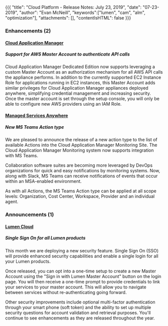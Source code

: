 {{{
"title": "Cloud Platform - Release Notes: July 23, 2019",
"date": "07-23-2019",
"author": "Evan McNeill",
"keywords":["lumen", "cam", "alm", "optimization"],
"attachments": [],
"contentIsHTML": false
}}}

### Enhancements (2)

#### [Cloud Application Manager](https://www.ctl.io/cloud-application-manager/)

##### Support for AWS Master Account to authenticate API calls

Cloud Application Manager Dedicated Edition now supports leveraging a custom Master Account as an authorization mechanism for all AWS API calls the appliance performs. In addition to the currently supported EC2 Instance Role for applications running in EC2 instances, this Master Account adds similar privileges for Cloud Application Manager appliances deployed anywhere, simplifying credential management and increasing security. Once the master account is set through the setup console, you will only be able to configure new AWS providers using an IAM Role. 

#### [Managed Services Anywhere](https://www.ctl.io/managed-services-anywhere/)

##### New MS Teams Action type

We are pleased to announce the release of a new action type to the list of available Actions into the Cloud Application Manager Monitoring Site. The Cloud Application Manager Monitoring system now supports integration with MS Teams.

Collaboration software suites are becoming more leveraged by DevOps organizations for quick and easy notifications by monitoring systems. Now, along with Slack, MS Teams can receive notifications of events that occur within an MSA-enabled environment.

As with all Actions, the MS Teams Action type can be applied at all scope levels: Organization, Cost Center, Workspace, Provider and an individual agent.

### Announcements (1)

#### [Lumen Cloud](https://www.ctl.io/cloud-platform/)

##### Single Sign On for all Lumen products

This month we are deploying a new security feature. Single Sign On (SSO) will provide enhanced security capabilities and enable a single login for all your Lumen products.

Once released, you can opt into a one-time setup to create a new Master Account using the "Sign in with Lumen Master Account" button on the login page. You will then receive a one-time prompt to provide credentials to link your services to your master account. This will allow you to navigate between services without re-authenticating going forward.

Other security improvements include optional multi-factor authentication through your smart phone (soft token) and the ability to set up multiple security questions for account validation and retrieval purposes. You'll continue to see enhancements as they are released throughout the year.
